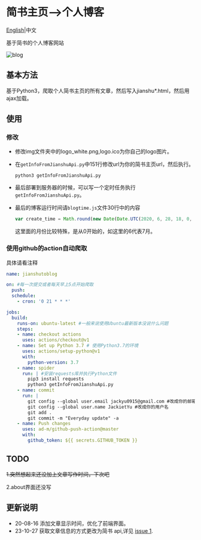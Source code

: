 # 简书主页-->个人博客

[English](README.md)|中文

基于简书的个人博客网站

![blog](blog-0816.png)

## 基本方法

基于Python3，爬取个人简书主页的所有文章，然后写入jianshu*.html，然后用ajax加载。

## 使用

### 修改

* 修改img文件夹中的logo_white.png,logo.ico为你自己的logo图片。

* 在`getInfoFromJianshuApi.py`中151行修改url为你的简书主页url，然后执行。

  ```shell
  python3 getInfoFromJianshuApi.py
  ```

* 最后部署到服务器的时候，可以写一个定时任务执行`getInfoFromJianshuApi.py`。

* 最后的博客运行时间请`blogtime.js`文件30行中的内容

  ```javascript
  var create_time = Math.round(new Date(Date.UTC(2020, 6, 28, 18, 0, 0))
  ```

  这里面的月份比较特殊，是从0开始的，如这里的6代表7月。

### 使用github的action自动爬取

具体请看注释

```yml
name: jianshutoblog

on: #每一次提交或者每天早上5点开始爬取
  push:
  schedule:
    - cron: '0 21 * * *'

jobs:
  build:
    runs-on: ubuntu-latest #一般来说使用Ubuntu最新版本没说什么问题
    steps:
    - name: checkout actions
      uses: actions/checkout@v1
    - name: Set up Python 3.7 # 使用Python3.7的环境
      uses: actions/setup-python@v1
      with:
        python-version: 3.7
    - name: spider
      run: | #安装requests库并执行Python文件
        pip3 install requests
        python3 getInfoFromJianshuApi.py
    - name: commit
      run: |
        git config --global user.email jackyu0915@gmail.com #改成你的邮箱
        git config --global user.name JackietYu #改成你的用户名
        git add .
        git commit -m "Everyday update" -a
    - name: Push changes
      uses: ad-m/github-push-action@master
      with:
        github_token: ${{ secrets.GITHUB_TOKEN }}
```

## TODO

~~1.突然想起来还没加上文章写作时间，下次吧~~

2.about界面还没写

## 更新说明

- 20-08-16 添加文章显示时间，优化了前端界面。
- 23-10-27 获取文章信息的方式更改为简书 api,详见 [issue 1](https://github.com/yulianjie/jianshutoblog/issues/1).